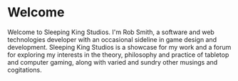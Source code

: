 ---
---

# Welcome

Welcome to Sleeping King Studios. I'm Rob Smith, a software and web technologies developer with an occasional sideline in game design and development. Sleeping King Studios is a showcase for my work and a forum for exploring my interests in the theory, philosophy and practice of tabletop and computer gaming, along with varied and sundry other musings and cogitations.
